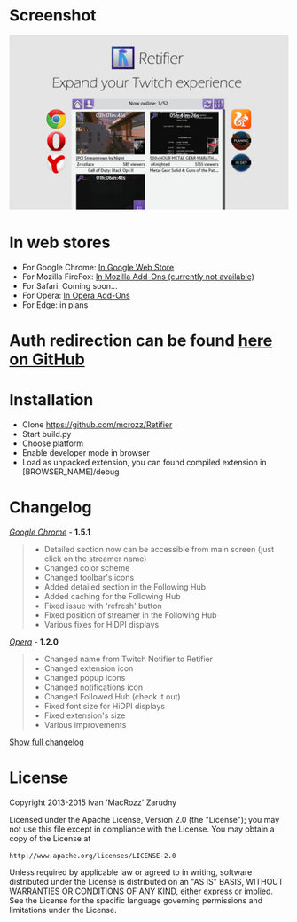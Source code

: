# Screenshot
![Screenshot](https://raw.githubusercontent.com/mcrozz/Retifier/master/screenshots/ScreenShot_1.png)

# In web stores
* For Google Chrome: [In Google Web Store](http://bit.ly/RetifierForChrome)
* For Mozilla FireFox: [In Mozilla Add-Ons (currently not available)](http://bit.ly/RetifierFirefox)
* For Safari:	Coming soon...
* For Opera: [In Opera Add-Ons](http://bit.ly/RetifierOpera)
* For Edge: in plans

# Auth redirection can be found [here on GitHub](https://github.com/mcrozz/backupsite/blob/gh-pages/auth/twitch.html)

# Installation
* Clone https://github.com/mcrozz/Retifier
* Start build.py
* Choose platform
* Enable developer mode in browser
* Load as unpacked extension, you can found compiled extension in [BROWSER_NAME]/debug

# Changelog
[_Google Chrome_](CHANGELOG.md#google-chrome) - **1.5.1**
>* Detailed section now can be accessible from main screen (just click on the streamer name)
>* Changed color scheme
>* Changed toolbar's icons
>* Added detailed section in the Following Hub
>* Added caching for the Following Hub
>* Fixed issue with 'refresh' button
>* Fixed position of streamer in the Following Hub
>* Various fixes for HiDPI displays

[_Opera_](CHANGELOG.md#opera) - **1.2.0**
>* Changed name from Twitch Notifier to Retifier
>* Changed extension icon
>* Changed popup icons
>* Changed notifications icon
>* Changed Followed Hub (check it out)
>* Fixed font size for HiDPI displays
>* Fixed extension's size
>* Various improvements

[Show full changelog](CHANGELOG.md)


# License
Copyright 2013-2015 Ivan 'MacRozz' Zarudny

Licensed under the Apache License, Version 2.0 (the "License");
you may not use this file except in compliance with the License.
You may obtain a copy of the License at

	http://www.apache.org/licenses/LICENSE-2.0

Unless required by applicable law or agreed to in writing, software
distributed under the License is distributed on an "AS IS" BASIS,
WITHOUT WARRANTIES OR CONDITIONS OF ANY KIND, either express or implied.
See the License for the specific language governing permissions and
limitations under the License.